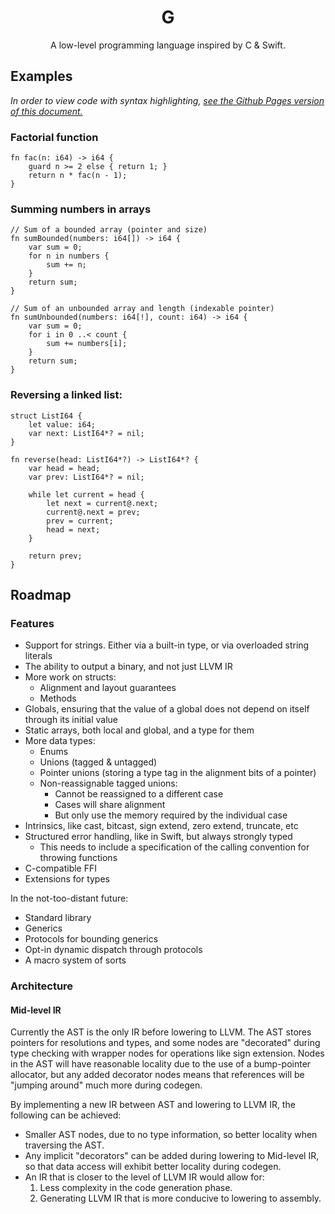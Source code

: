 <div align="center">

# G

A low-level programming language inspired by C & Swift.

</div>

## Examples
*In order to view code with syntax highlighting, [see the Github Pages version of this document.](https://danielbendix.github.io/glang)*

### Factorial function
```
fn fac(n: i64) -> i64 {
    guard n >= 2 else { return 1; }
    return n * fac(n - 1);
}
```

### Summing numbers in arrays
```
// Sum of a bounded array (pointer and size)
fn sumBounded(numbers: i64[]) -> i64 {
    var sum = 0;
    for n in numbers {
        sum += n;
    }
    return sum;
}

// Sum of an unbounded array and length (indexable pointer)
fn sumUnbounded(numbers: i64[!], count: i64) -> i64 {
    var sum = 0;
    for i in 0 ..< count {
        sum += numbers[i];
    }
    return sum;
}
```

### Reversing a linked list:
```
struct ListI64 {
    let value: i64;
    var next: ListI64*? = nil;
}

fn reverse(head: ListI64*?) -> ListI64*? {
    var head = head;
    var prev: ListI64*? = nil;

    while let current = head {
        let next = current@.next;
        current@.next = prev;
        prev = current;
        head = next;
    }

    return prev;
}
```


## Roadmap

### Features

- Support for strings. Either via a built-in type, or via overloaded string literals
- The ability to output a binary, and not just LLVM IR
- More work on structs:
    - Alignment and layout guarantees
    - Methods
- Globals, ensuring that the value of a global does not depend on itself through its initial value
- Static arrays, both local and global, and a type for them
- More data types:
    - Enums
    - Unions (tagged & untagged)    
    - Pointer unions (storing a type tag in the alignment bits of a pointer)
    - Non-reassignable tagged unions:
        - Cannot be reassigned to a different case
        - Cases will share alignment
        - But only use the memory required by the individual case
- Intrinsics, like cast, bitcast, sign extend, zero extend, truncate, etc
- Structured error handling, like in Swift, but always strongly typed
    - This needs to include a specification of the calling convention for throwing functions
- C-compatible FFI
- Extensions for types

In the not-too-distant future:
- Standard library
- Generics
- Protocols for bounding generics
- Opt-in dynamic dispatch through protocols
- A macro system of sorts

### Architecture

#### Mid-level IR

Currently the AST is the only IR before lowering to LLVM. The AST stores pointers for resolutions and types, and some nodes are "decorated" during type checking with wrapper nodes for operations like sign extension. Nodes in the AST will have reasonable locality due to the use of a bump-pointer allocator, but any added decorator nodes means that references will be "jumping around" much more during codegen.

By implementing a new IR between AST and lowering to LLVM IR, the following can be achieved:
- Smaller AST nodes, due to no type information, so better locality when traversing the AST.
- Any implicit "decorators" can be added during lowering to Mid-level IR, so that data access will exhibit better locality during codegen.
- An IR that is closer to the level of LLVM IR would allow for:
    1. Less complexity in the code generation phase.
    2. Generating LLVM IR that is more conducive to lowering to assembly.
